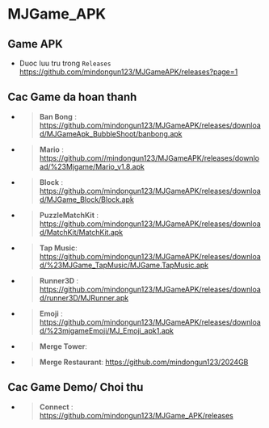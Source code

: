# MJGame_APK


## Game APK

- Duoc luu tru trong `Releases` https://github.com/mindongun123/MJGameAPK/releases?page=1


## Cac Game da hoan thanh

- > **Ban Bong** : https://github.com/mindongun123/MJGameAPK/releases/download/MJGameApk_BubbleShoot/banbong.apk
- > **Mario** :  https://github.com//mindongun123/MJGameAPK/releases/download/%23Mjgame/Mario_v1.8.apk
- > **Block** :  https://github.com/mindongun123/MJGameAPK/releases/download/MJGame_Block/Block.apk
- > **PuzzleMatchKit** :  https://github.com/mindongun123/MJGameAPK/releases/download/MatchKit/MatchKit.apk
- > **Tap Music**: https://github.com/mindongun123/MJGameAPK/releases/download/%23MJGame_TapMusic/MJGame.TapMusic.apk 
- > **Runner3D** : https://github.com/mindongun123/MJGameAPK/releases/download/runner3D/MJRunner.apk 
- > **Emoji** :  https://github.com/mindongun123/MJGameAPK/releases/download/%23mjgameEmoji/MJ_Emoji_apk1.apk
- > **Merge Tower**:
- > **Merge Restaurant**: https://github.com/mindongun123/2024GB
  
## Cac Game Demo/ Choi thu  

- > **Connect** : https://github.com/mindongun123/MJGame_APK/releases
